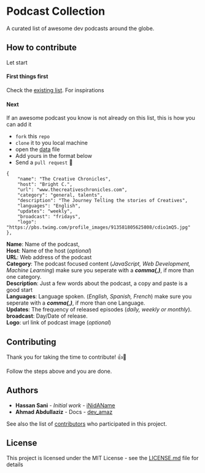 # Podcast Collection
A curated list of awesome dev podcasts around the globe. 

## How to contribute
Let start 

#### First things first

Check the [existing list](https://hassansani.me/podcast). For inspirations

#### Next
If an awesome podcast you know is not already on this list, this is how you can add it

* `fork` this `repo`
* `clone` it to you local machine
* open the [data]() file
* Add yours in the format below
* Send a `pull request` 🎉

```
{
    "name": "The Creative Chronicles",
    "host": "Bright C.",
    "url": "www.thecreativeschronicles.com",
    "category": "general, talents",
    "description": "The Journey Telling the stories of Creatives",
    "languages": "English",
    "updates": "weekly",
    "broadcast": "fridays",
    "logo": "https://pbs.twimg.com/profile_images/913581805625808/cdio1mQ5.jpg"
},
```

**Name**: Name of the podcast,<br/>
**Host**: Name of the host (_optional_)<br/>
**URL**: Web address of the podcast<br/>
**Category**: The podcast focused content (_JavaScript, Web Development, Machine Learning_) make sure you seperate with a **_comma(,)_**, if more than one category.<br/>
**Description**: Just a few words about the podcast, a copy and paste is a good start<br/>
**Languages**: Language spoken. (_English, Spanish, French_) make sure you seperate with a **_comma(,)_**, if more than one Language.<br/>
**Updates**: The frequency of released episodes (_daily, weekly or monthly_).<br/>
**broadcast**: Day/Date of release.<br/>
**Logo**: url link of podcast image (_optional_)


## Contributing

Thank you for taking the time to contribute! 👍🎉

Follow the steps above and you are done.


## Authors

* **Hassan Sani** - *Initial work* - [iNidAName](https://github.com/iNidAName)
* **Ahmad Abdullaziz** - Docs - [dev_amaz](https://github.com/dev_amaz)

See also the list of [contributors](https://github.com/inidaname/podcast/contributors) who participated in this project.

## License

This project is licensed under the MIT License - see the [LICENSE.md](LICENSE.md) file for details

<!-- ## Acknowledgments

* Hat tip to anyone whose code was used
* Inspiration
* etc -->
